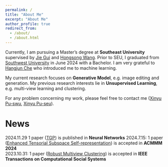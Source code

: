 ```yaml
---
permalink: /
title: "About Me"
excerpt: "About Me"
author_profile: true
redirect_from: 
  - /about/
  - /about.html
---
```


Currently, I am pursuing a Master’s degree at **Southeast University** supervised by [Jie Gui](https://guijiejie.github.io/index.html) and [Hongsong Wang](https://cse.seu.edu.cn/2022/0908/c23024a419407/page.htm). 
Prior to SEU, I graduated from [Southwest University](www.swu.edu.cn) in June 2024 with a Bachelor. 
I am very grateful to [Hangjun Che](https://www.researchgate.net/profile/Che-Hangjun) who introduced me to machine learning.  

My current research focuses on **Generative Model**, e.g. image editing and generation. 
My previous research interests lie in **Unsupervised Learning**, e.g. multi-view learning and clustering. 

For any problem concerning my work, please feel free to contact me ([Xinyu Pu-swu](mailto:xndsb330@email.swu.edu.cn), [Xinyu Pu-seu](mailto:xinyupu@seu.edu.cn)). 


News
======
2024.11.29 1 paper ([TGP](https://doi.org/10.1016/j.neunet.2024.106944)) is published in **Neural Networks**
2024.7.15: 1 paper ([Enhanced Tensorial Subspace Self-representation](https://openreview.net/forum?id=yhKR1rIpWE)) is accepted in **ACMMM 2024**  
2023.10.31: 1 paper ([Robust Multiview Clustering]([10.1109/TCSS.2023.3331366](https://doi.org/10.1109/TCSS.2023.3331366))) is accepted in **IEEE Transactions on Computational Social Systems**  